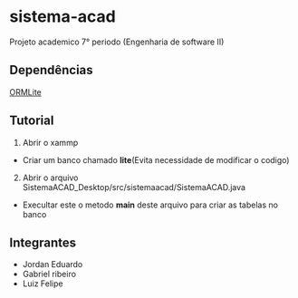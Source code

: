 # sistema-acad
Projeto academico 7° periodo (Engenharia de software II)
## Dependências
[ORMLite](https://ormlite.com/)
## Tutorial
1. Abrir o xammp
- Criar um banco chamado **lite**(Evita necessidade de modificar o codigo)
2. Abrir o arquivo SistemaACAD_Desktop/src/sistemaacad/SistemaACAD.java	
- Execultar este o metodo **main** deste arquivo para criar as tabelas no banco
## Integrantes
 - Jordan Eduardo 
 - Gabriel ribeiro
 - Luiz Felipe
